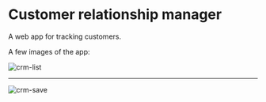 # Customer relationship manager
A web app for tracking customers.  

A few images of the app:  

![crm-list](https://user-images.githubusercontent.com/15927053/105483229-d18f7400-5ca9-11eb-9aaa-3831f8aa9fda.PNG)
***
![crm-save](https://user-images.githubusercontent.com/15927053/105483228-d0f6dd80-5ca9-11eb-964d-9de367c1814f.PNG)
